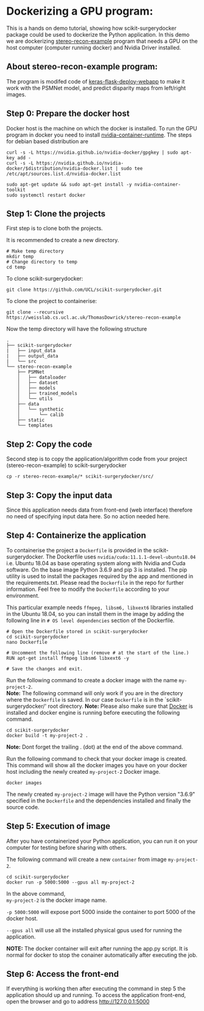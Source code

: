 # Dockerizing a GPU program:
This is a hands on demo tutorial, showing how scikit-surgerydocker package could be used to dockerize the Python application.
In this demo we are dockerizing [stereo-recon-example](https://weisslab.cs.ucl.ac.uk/ThomasDowrick/stereo-recon-example) program that needs a GPU on the host computer (computer running docker) and Nvidia Driver installed.

## About stereo-recon-example program:
The program is modifed code of [keras-flask-deploy-webapp](https://github.com/mtobeiyf/keras-flask-deploy-webapp) to make it work with the PSMNet model, and predict disparity maps from left/right images.

## Step 0: Prepare the docker host
Docker host is the machine on which the docker is installed. To run the GPU program in docker you need to install [nvidia-container-runtime](https://nvidia.github.io/nvidia-container-runtime/). 
The steps for debian based distribution are
```
curl -s -L https://nvidia.github.io/nvidia-docker/gpgkey | sudo apt-key add -
curl -s -L https://nvidia.github.io/nvidia-docker/$distribution/nvidia-docker.list | sudo tee /etc/apt/sources.list.d/nvidia-docker.list

sudo apt-get update && sudo apt-get install -y nvidia-container-toolkit
sudo systemctl restart docker
```



## Step 1: Clone the projects
First step is to clone both the projects.

It is recommended to create a new directory.
```
# Make temp directory
mkdir temp
# Change directory to temp
cd temp
```
To clone scikit-surgerydocker:
```
git clone https://github.com/UCL/scikit-surgerydocker.git
```
To clone the project to containerise:
```
git clone --recursive https://weisslab.cs.ucl.ac.uk/ThomasDowrick/stereo-recon-example
```
Now the temp directory will have the following structure
```
.
├── scikit-surgerydocker
|   ├── input_data
|   ├── output_data
|   └── src
└── stereo-recon-example
    ├── PSMNet
    │   ├── dataloader
    │   ├── dataset
    │   ├── models
    │   ├── trained_models
    │   └── utils
    ├── data
    │   └── synthetic
    │       └── calib
    ├── static
    └── templates
```
## Step 2: Copy the code
Second step is to copy the application/algorithm code from your project (stereo-recon-example) to scikit-surgerydocker
```
cp -r stereo-recon-example/* scikit-surgerydocker/src/
```
## Step 3: Copy the input data
Since this application needs data from front-end (web interface) therefore no need of specifying input data here. So no action needed here.

## Step 4: Containerize the application

To containerise the project a `Dockerfile` is provided in the scikit-surgerydocker. The Dockerfile uses `nvidia/cuda:11.1.1-devel-ubuntu18.04` i.e. Ubuntu 18.04 as base operating system along with Nvidia and Cuda software. On the base image Python 3.6.9 and pip 3 is installed. The pip utility is used to install the packages required by the app and mentioned in the requirements.txt. Please read the `Dockerfile` in the repo for further information. Feel free to modify the `Dockerfile` according to your environment.

This particular example needs `ffmpeg, libsm6, libxext6` libraries installed in the Ubuntu 18.04, so you can install them in the image by adding the following line in `# OS level dependencies` section of the Dockerfile.
```
# Open the Dockerfile stored in scikit-surgerydocker
cd scikit-surgerydocker
nano Dockerfile

# Uncomment the following line (remove # at the start of the line.)
RUN apt-get install ffmpeg libsm6 libxext6 -y

# Save the changes and exit.
```

Run the following command to create a docker image with the name `my-project-2`.  
**Note:** The following command will only work if you are in the directory where the `Dockerfile` is saved. In our case `Dockerfile` is in the `scikit-surgerydocker/' root directory.
**Note:** Please also make sure that [Docker](https://docs.docker.com/engine/) is installed and docker engine is running before executing the following command.

```
cd scikit-surgerydocker
docker build -t my-project-2 .
```

**Note:** Dont forget the trailing . (dot) at the end of the above command.

Run the following command to check that your docker image is created.
This command will show all the docker images you have on your docker host including the newly created `my-project-2` Docker image.

```
docker images
```

The newly created `my-project-2` image will have the Python version "3.6.9" specified in the `Dockerfile` and the dependencies installed and finally the source code.

## Step 5: Execution of image

After you have containerized your Python application, you can run it on your computer for testing before sharing with others.


The following command will create a new `container` from image `my-project-2`.

```
cd scikit-surgerydocker
docker run -p 5000:5000 --gpus all my-project-2 
```

In the above command,  
`my-project-2` is the docker image name.     

`-p 5000:5000` will expose port 5000 inside the container to port 5000 of the docker host.

`--gpus all` will use all the installed physical gpus used for running the application.

**NOTE:** The docker container will exit after running the app.py script. It is normal for docker to stop the conainer automatically after executing the job.

## Step 6: Access the front-end

If everything is working then after executing the command in step 5 the application should up and running. To access the application front-end, open the browser and go to address http://127.0.0.1:5000
